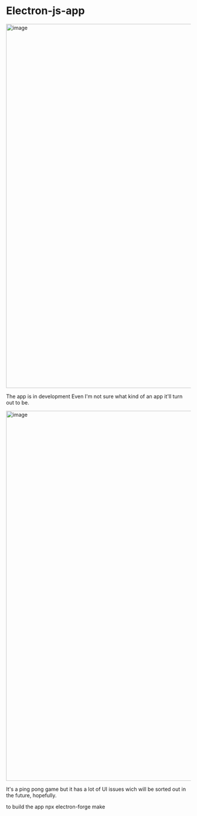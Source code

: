 # Electron-js-app

<img width="1388" height="994" alt="image" src="https://github.com/user-attachments/assets/35b0bffc-ebdb-4216-9405-0698a1fa237d" />

The app is in development
Even I'm not sure what kind of an app it'll turn out to be.

<img width="1919" height="1010" alt="image" src="https://github.com/user-attachments/assets/00d598fd-1d9c-4f19-a3cf-167e98a0a7cb" />

It's a ping pong game but it has a lot of UI issues wich will be sorted out in the future, hopefully.

to build the app
npx electron-forge make 
